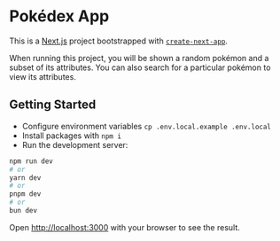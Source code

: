 # Pokédex App

This is a [Next.js](https://nextjs.org/) project bootstrapped with [`create-next-app`](https://github.com/vercel/next.js/tree/canary/packages/create-next-app).

When running this project, you will be shown a random pokémon and a subset of its attributes. You can also search for a particular pokémon to view its attributes.

## Getting Started

- Configure environment variables `cp .env.local.example .env.local`
- Install packages with `npm i`
- Run the development server:

```bash
npm run dev
# or
yarn dev
# or
pnpm dev
# or
bun dev
```

Open [http://localhost:3000](http://localhost:3000) with your browser to see the result.

